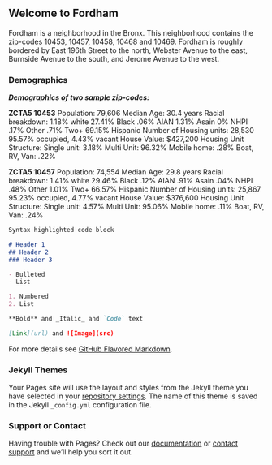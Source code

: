 ## Welcome to Fordham 

Fordham is a neighborhood in
the Bronx. This neighborhood contains the zip-codes 10453,
10457, 10458, 10468 and 10469. Fordham is roughly bordered
by East 196th Street to the north, Webster Avenue to the east,
Burnside Avenue to the south, and Jerome Avenue to the west.

### Demographics

_**Demographics of two sample zip-codes:**_

**ZCTA5 10453**
Population: 79,606
Median Age: 30.4 years
Racial breakdown:
1.18% white
27.41% Black
.06% AIAN
1.31% Asain
0% NHPI
.17% Other
.71% Two+
69.15% Hispanic
Number of Housing units:
28,530
95.57% occupied,
4.43% vacant
House Value: $427,200
Housing Unit Structure:
Single unit: 3.18%
Multi Unit: 96.32%
Mobile home: .28%
Boat, RV, Van: .22%

**ZCTA5 10457**
Population: 74,554
Median Age: 29.8 years
Racial breakdown:
1.41% white
29.46% Black
.12% AIAN
.91% Asain
.04% NHPI
.48% Other
1.01% Two+
66.57% Hispanic
Number of Housing units:
25,867
95.23% occupied,
4.77% vacant
House Value: $376,600
Housing Unit Structure:
Single unit: 4.57%
Multi Unit: 95.06%
Mobile home: .11%
Boat, RV, Van: .24%

```markdown
Syntax highlighted code block

# Header 1
## Header 2
### Header 3

- Bulleted
- List

1. Numbered
2. List

**Bold** and _Italic_ and `Code` text

[Link](url) and ![Image](src)
```

For more details see [GitHub Flavored Markdown](https://guides.github.com/features/mastering-markdown/).

### Jekyll Themes

Your Pages site will use the layout and styles from the Jekyll theme you have selected in your [repository settings](https://github.com/jessicalrsparacio/fordhamproj/settings). The name of this theme is saved in the Jekyll `_config.yml` configuration file.

### Support or Contact

Having trouble with Pages? Check out our [documentation](https://docs.github.com/categories/github-pages-basics/) or [contact support](https://github.com/contact) and we’ll help you sort it out.
